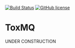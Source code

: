 [![Build Status](https://travis-ci.com/toxsickcoder/tox-mq.svg?branch=master)](https://travis-ci.com/toxsickcoder/tox-mq)
[![GitHub license](https://img.shields.io/github/license/toxsickcoder/node-typescript-starter.svg)](https://github.com/toxsickcoder/node-typescript-starter/blob/master/LICENSE)

# ToxMQ

UNDER CONSTRUCTION
